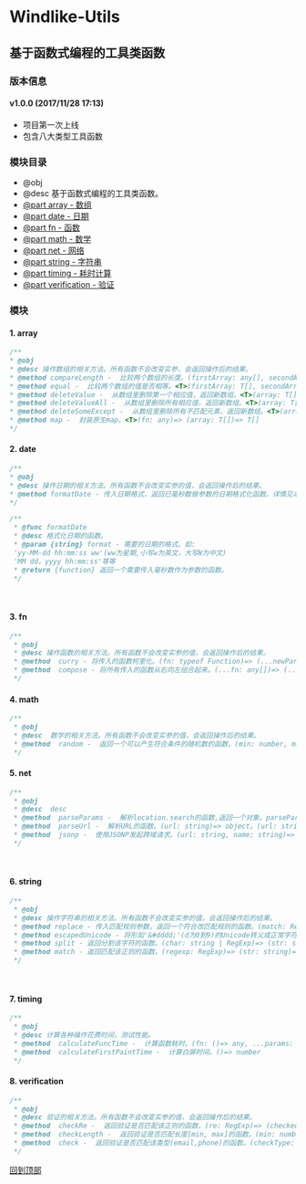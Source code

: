 # Windlike-Utils
## 基于函数式编程的工具类函数

### 版本信息
#### v1.0.0 (2017/11/28 17:13)  
* 项目第一次上线
* 包含八大类型工具函数
### 模块目录

 * @obj
 * @desc  基于函数式编程的工具类函数。
 * [@part  array -  数组](#1-array)
 * [@part  date -  日期](#2-date)
 * [@part  fn -  函数](#3-fn)
 * [@part  math -  数学](#4-math)
 * [@part  net -  网络](#5-net)
 * [@part  string -  字符串](#6-string)
 * [@part  timing -  耗时计算](#7-timing)
 * [@part  verification -  验证](#8-verification)
 
 ### 模块
 
 #### 1. array
 ```Javascript
 /**
 * @obj
 * @desc 操作数组的相关方法。所有函数不会改变实参，会返回操作后的结果。
 * @method compareLength -  比较两个数组的长度。(firstArray: any[], secondArray: any[])=> number
 * @method equal -  比较两个数组的值是否相等。<T>(firstArray: T[], secondArray: T[])=> boolean
 * @method deleteValue -  从数组里删除第一个相应值，返回新数组。<T>(array: T[], value: T)=> T[]
 * @method deleteValueAll -  从数组里删除所有相应值，返回新数组。<T>(array: T[], value: T)=> T[]
 * @method deleteSomeExcept -  从数组里删除所有不匹配元素，返回新数组。<T>(array: T[], exceptArray: T[])=> T[]
 * @method map -  封装原生map。<T>(fn: any)=> (array: T[])=> T[]
 */
 ```
 
 #### 2. date
 ```Javascript
 /**
 * @obj
 * @desc 操作日期的相关方法。所有函数不会改变实参的值，会返回操作后的结果。
 * @method formatDate - 传入日期格式，返回已毫秒数做参数的日期格式化函数。详情见本函数。(format: string)=> (date: number)=> string
 */
```

```Javascript
/**  
 * @func formatDate
 * @desc 格式化日期的函数。
 * @param {string} format - 需要的日期的格式。如:  
 'yy-MM-dd hh:mm:ss ww'(ww为星期,小写w为英文，大写W为中文)  
 'MM dd，yyyy hh:mm:ss'等等
 * @return {function} 返回一个需要传入毫秒数作为参数的函数。
 */
```
 
#### 3. fn
```Javascript
/**
 * @obj
 * @desc 操作函数的相关方法。所有函数不会改变实参的值，会返回操作后的结果。
 * @method  curry - 将传入的函数柯里化。(fn: typeof Function)=> (...newParams: any[])=> any
 * @method  compose - 将所有传入的函数从右向左组合起来。(...fn: any[])=> (...params: any[])=> any
 */
```

#### 4. math
```Javascript
/**
 * @obj
 * @desc  数学的相关方法。所有函数不会改变实参的值，会返回操作后的结果。
 * @method  random -  返回一个可以产生符合条件的随机数的函数。(min: number, max: number, float: boolean)=> ()=> number
 */
```

#### 5. net
```Javascript
/**
 * @obj
 * @desc  desc
 * @method  parseParams -  解析location.search的函数,返回一个对象。parseParams: (locationSearch: string)=> object
 * @method  parseUrl -  解析URL的函数。(url: string)=> object。(url: string)=> object
 * @method  jsonp -  使用JSONP发起跨域请求。(url: string, name: string)=> Promise<{}>
 */
```
 
#### 6. string
```Javascript
/**
 * @obj
 * @desc 操作字符串的相关方法。所有函数不会改变实参的值，会返回操作后的结果。
 * @method replace - 传入匹配规则参数，返回一个符合改匹配规则的函数。(match: RegExp | string)=> (str: string, substitute: any)=> string
 * @method escapedUnicode - 将形如'&#dddd;'(d为0到9)的Unicode转义成正常字符。(str: string)=> string
 * @method split - 返回分割该字符的函数。(char: string | RegExp)=> (str: string)=> string[]
 * @method match - 返回匹配该正则的函数。(regexp: RegExp)=> (str: string)=> string[]
 */
```
 
#### 7. timing
```Javascript
/**
 * @obj
 * @desc 计算各种操作花费时间，测试性能。
 * @method  calculateFuncTime -  计算函数耗时。(fn: ()=> any, ...params: any[])=> number
 * @method  calculateFirstPaintTime -  计算白屏时间。()=> number
 */
```

#### 8. verification
```Javascript
/**
 * @obj
 * @desc 验证的相关方法。所有函数不会改变实参的值，会返回操作后的结果。
 * @method  checkRe -  返回验证是否匹配该正则的函数。(re: RegExp)=> (checkedStr: string)=> boolean
 * @method  checkLength -  返回验证是否匹配长度[min, max]的函数。(min: number, max: number)=> (str: string)=> boolean
 * @method  check -  返回验证是否匹配该类型(email,phone)的函数。(checkType: string)=> (checkedStr: string)=> boolean
 */
```

 [回到顶部](#Windlike-Utils)
